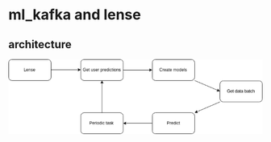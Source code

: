 # ml_kafka and lense

## architecture
![arch](https://github.com/mshirley/ml_kafka/raw/master/docs/arch.png)
